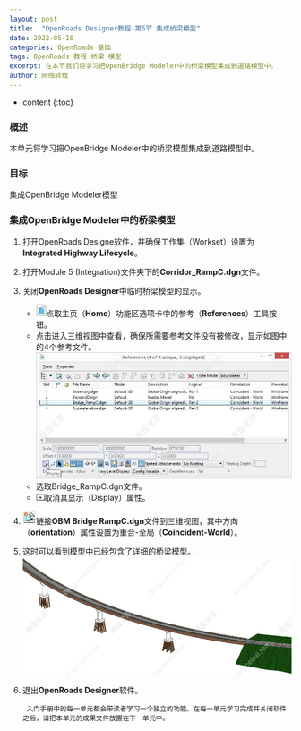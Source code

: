```yaml
---
layout: post
title:  "OpenRoads Designer教程-第5节 集成桥梁模型"
date: 2022-05-10
categories: OpenRoads 基础
tags: OpenRoads 教程 桥梁 模型
excerpt: 在本节我们将学习把OpenBridge Modeler中的桥梁模型集成到道路模型中。
author: 网络转载
---
```

* content
{:toc}

### 概述
本单元将学习把OpenBridge Modeler中的桥梁模型集成到道路模型中。
 
### 目标
集成OpenBridge Modeler模型

### 集成OpenBridge Modeler中的桥梁模型
1. 打开OpenRoads Designe软件，并确保工作集（Workset）设置为**Integrated Highway Lifecycle**。
2. 打开Module 5 (Integration)文件夹下的**Corridor_RampC.dgn**文件。
3. 关闭**OpenRoads Designer**中临时桥梁模型的显示。
   - ![](/img/2022/2022-09-09-08-28-45.png)点取主页（**Home**）功能区选项卡中的参考（**References**）工具按钮。
   - 点击进入三维视图中查看，确保所需要参考文件没有被修改，显示如图中的4个参考文件。
![](/img/2022/2022-09-09-08-26-50.png)
   - 选取Bridge_RampC.dgn文件。
   - ![](/img/2022/2022-09-09-08-29-00.png)取消其显示（Display）属性。
4. ![](/img/2022/2022-09-09-08-29-12.png)链接**OBM Bridge RampC.dgn**文件到三维视图，其中方向（**orientation**）属性设置为重合-全局（**Coincident-World**）。
5. 这时可以看到模型中已经包含了详细的桥梁模型。
![](/img/2022/2022-09-09-08-27-10.png) 
6. 退出**OpenRoads Designer**软件。
 
        入门手册中的每一单元都会带读者学习一个独立的功能。在每一单元学习完成并关闭软件之后，请把本单元的成果文件放置在下一单元中。
